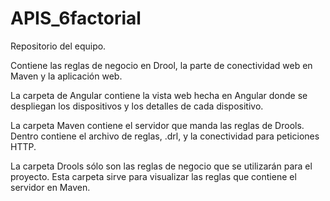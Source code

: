 ﻿# APIS_6factorial

Repositorio del equipo.

Contiene las reglas de negocio en Drool, la parte de conectividad web en Maven y la aplicación web.

La carpeta de Angular contiene la vista web hecha en Angular donde se despliegan los dispositivos y los detalles de cada dispositivo.

La carpeta Maven contiene el servidor que manda las reglas de Drools. Dentro contiene el archivo de reglas, .drl, y la conectividad para peticiones HTTP.

La carpeta Drools sólo son las reglas de negocio que se utilizarán para el proyecto. Esta carpeta sirve para visualizar las reglas que contiene el servidor en Maven.
